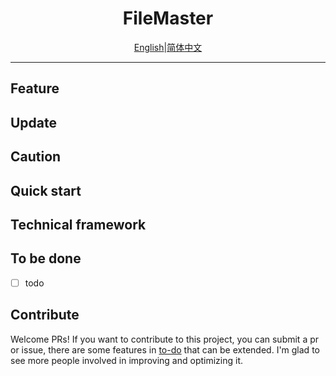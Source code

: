 <div align="center">
<h1>FileMaster</h1>
<a href="./README_en.md">English</a>|<a href="./README.md">简体中文</a>
</div>

<strong></strong>

<hr>

> 

## Feature


## Update



## Caution


## Quick start



## Technical framework




## To be done
- [ ] todo

## Contribute
Welcome PRs! If you want to contribute to this project, you can submit a pr or issue, there are some features in [to-do](#to-do) that can be extended. I'm glad to see more people involved in improving and optimizing it.
